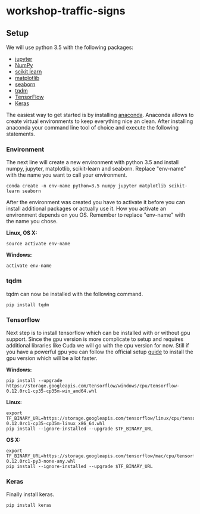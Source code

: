 # workshop-traffic-signs
## Setup

We will use python 3.5 with the following packages:

- [jupyter](http://jupyter.org/)
- [NumPy](http://www.numpy.org/)
- [scikit learn](http://scikit-learn.org/stable/)
- [matplotlib](http://matplotlib.org/)
- [seaborn](http://seaborn.pydata.org/)
- [tqdm](https://pypi.python.org/pypi/tqdm)
- [TensorFlow](http://tensorflow.org)
- [Keras](https://keras.io/)

The easiest way to get started is by installing [anaconda](https://www.continuum.io/downloads). Anaconda allows to create virtual environments to keep everything nice an clean. After installing anaconda your command line tool of choice and execute the following statements.

### Environment

The next line will create a new environment with python 3.5 and install numpy, jupyter, matplotlib, scikit-learn and seaborn. Replace "env-name" with the name you want to call your environment.

```
conda create -n env-name python=3.5 numpy jupyter matplotlib scikit-learn seaborn
```

After the environment was created you have to activate it before you can install additional packages or actually use it. How you activate an environment depends on you OS. Remember to replace "env-name" with the name you chose.

**Linux, OS X:**
```
source activate env-name
```

**Windows:**
```
activate env-name
```


### tqdm
tqdm can now be installed with the following command.
```
pip install tqdm
```

### Tensorflow

Next step is to install tensorflow which can be installed with or without gpu support. Since the gpu version is more complicate to setup and requires additional libraries like Cuda we will go with the cpu version for now. Still if you have a powerful gpu you can follow the official setup [guide](https://www.tensorflow.org/get_started/os_setup) to install the gpu version which will be a lot faster. 


**Windows:**
```
pip install --upgrade https://storage.googleapis.com/tensorflow/windows/cpu/tensorflow-0.12.0rc1-cp35-cp35m-win_amd64.whl
```

**Linux:**
```
export TF_BINARY_URL=https://storage.googleapis.com/tensorflow/linux/cpu/tensorflow-0.12.0rc1-cp35-cp35m-linux_x86_64.whl
pip install --ignore-installed --upgrade $TF_BINARY_URL
```

**OS X:**
```
export TF_BINARY_URL=https://storage.googleapis.com/tensorflow/mac/cpu/tensorflow-0.12.0rc1-py3-none-any.whl
pip install --ignore-installed --upgrade $TF_BINARY_URL
```

### Keras

Finally install keras.
```
pip install keras
```
